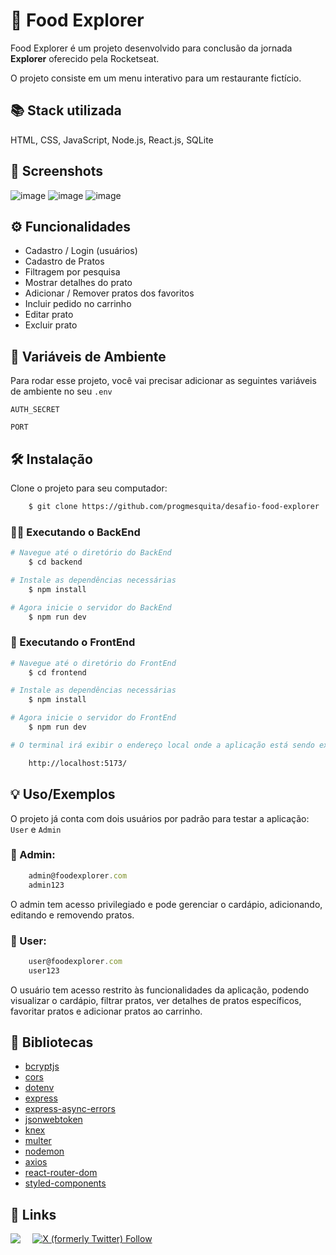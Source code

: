 
# 🍲 Food Explorer

Food Explorer é um projeto desenvolvido para conclusão da jornada **Explorer** oferecido pela Rocketseat.

O projeto consiste em um menu interativo para um restaurante fictício.


## 📚 Stack utilizada

HTML, CSS, JavaScript, Node.js, React.js, SQLite

## 🎨 Screenshots

![image](https://github.com/progmesquita/desafio-food-explorer/assets/121181562/1fa7cd02-4d9a-44f6-91b5-fb4ba35943d0)
![image](https://github.com/progmesquita/desafio-food-explorer/assets/121181562/ab3e101c-7c37-4f9e-8274-c276d5ca3fcf)
![image](https://github.com/progmesquita/desafio-food-explorer/assets/121181562/ed8abd2a-bd00-460f-badc-7ffb4c6531df)


## ⚙️ Funcionalidades

- Cadastro / Login (usuários)
- Cadastro de Pratos
- Filtragem por pesquisa
- Mostrar detalhes do prato
- Adicionar / Remover pratos dos favoritos
- Incluir pedido no carrinho
- Editar prato
- Excluir prato


## 🔧 Variáveis de Ambiente

Para rodar esse projeto, você vai precisar adicionar as seguintes variáveis de ambiente no seu `.env`

`AUTH_SECRET`

`PORT`


## 🛠️ Instalação

Clone o projeto para seu computador:

```bash
    $ git clone https://github.com/progmesquita/desafio-food-explorer
```

### 👨‍💻 Executando o BackEnd

```bash
# Navegue até o diretório do BackEnd
    $ cd backend

# Instale as dependências necessárias
    $ npm install

# Agora inicie o servidor do BackEnd
    $ npm run dev
```


### 🎨 Executando o FrontEnd

```bash
# Navegue até o diretório do FrontEnd
    $ cd frontend

# Instale as dependências necessárias
    $ npm install

# Agora inicie o servidor do FrontEnd
    $ npm run dev

# O terminal irá exibir o endereço local onde a aplicação está sendo executada. Basta digitar o mesmo endereço em seu navegador preferido. O endereço usado na criação do projeto foi este:

    http://localhost:5173/
```
## 💡 Uso/Exemplos

O projeto já conta com dois usuários por padrão para testar a aplicação: 
`User` e `Admin`

### 🤵‍ Admin:
```javascript
    admin@foodexplorer.com
    admin123
```
O admin tem acesso privilegiado e pode gerenciar o cardápio, adicionando, editando e removendo pratos.

### 👤 User:
```javascript
    user@foodexplorer.com
    user123
```
O usuário tem acesso restrito às funcionalidades da aplicação, podendo visualizar o cardápio, filtrar pratos, ver detalhes de pratos específicos, favoritar pratos e adicionar pratos ao carrinho.
## 📖 Bibliotecas

- [bcryptjs](https://www.npmjs.com/package/bcryptjs)
- [cors](https://www.npmjs.com/package/cors)
- [dotenv](https://www.npmjs.com/package/dotenv)
- [express](https://expressjs.com/en/guide/routing.html)
- [express-async-errors](https://www.npmjs.com/package/express-async-errors)
- [jsonwebtoken](https://www.npmjs.com/package/jsonwebtoken)
- [knex](https://knexjs.org/guide/)
- [multer](https://www.npmjs.com/package/multer)
- [nodemon](https://www.npmjs.com/package/nodemon)
- [axios](https://axios-http.com/docs/intro)
- [react-router-dom](https://reactrouter.com/en/main)
- [styled-components](https://styled-components.com/docs)

## 🔗 Links
<div style="display: flex;">
  <a href="https://www.linkedin.com/in/gabrielmesquita01/" target="_blank"><img src="https://img.shields.io/badge/-LinkedIn-%230077B5?style=for-the-badge&logo=linkedin&logoColor=white" style="margin-right: 2vw" target="_blank"></a>
  <a href="https://twitter.com/Gabriel95913341" target="_blank"><img alt="X (formerly Twitter) Follow" src="https://img.shields.io/twitter/follow/:Gab"></a>
</div>
